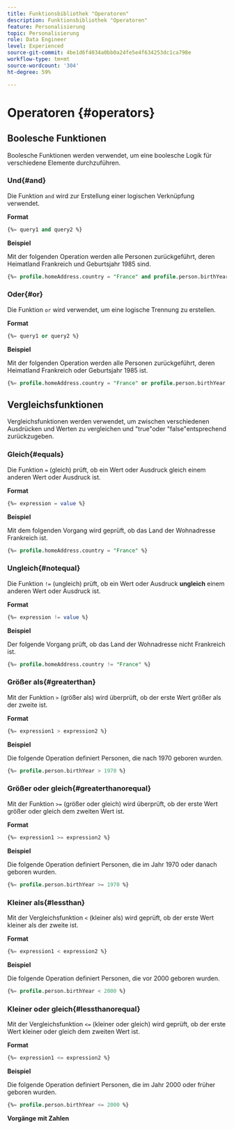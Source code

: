 ```yaml
---
title: Funktionsbibliothek "Operatoren"
description: Funktionsbibliothek "Operatoren"
feature: Personalisierung
topic: Personalisierung
role: Data Engineer
level: Experienced
source-git-commit: 4be1d6f4034a0bb0a24fe5e4f634253dc1ca798e
workflow-type: tm+mt
source-wordcount: '304'
ht-degree: 59%

---
```


# Operatoren {#operators}

## Boolesche Funktionen

Boolesche Funktionen werden verwendet, um eine boolesche Logik für verschiedene Elemente durchzuführen.

### Und{#and}

Die Funktion `and` wird zur Erstellung einer logischen Verknüpfung verwendet.

**Format**

```sql
{%= query1 and query2 %}
```

**Beispiel**

Mit der folgenden Operation werden alle Personen zurückgeführt, deren Heimatland Frankreich und Geburtsjahr 1985 sind.

```sql
{%= profile.homeAddress.country = "France" and profile.person.birthYear = 1985 %}
```

### Oder{#or}

Die Funktion `or` wird verwendet, um eine logische Trennung zu erstellen.

**Format**

```sql
{%= query1 or query2 %}
```

**Beispiel**

Mit der folgenden Operation werden alle Personen zurückgeführt, deren Heimatland Frankreich oder Geburtsjahr 1985 ist.

```sql
{%= profile.homeAddress.country = "France" or profile.person.birthYear = 1985 %}
```

<!--
## Not{#not}

The `not` (or `!`) function is used to create a logical negation.

**Format**

```sql
not ({QUERY})
!({QUERY})
```

**Example**

The following operation will return all people who do not have their home country as Canada.

```sql
not (homeAddress.countryISO = "CA")
```
-->





## Vergleichsfunktionen

Vergleichsfunktionen werden verwendet, um zwischen verschiedenen Ausdrücken und Werten zu vergleichen und &quot;true&quot;oder &quot;false&quot;entsprechend zurückzugeben.

### Gleich{#equals}

Die Funktion `=` (gleich) prüft, ob ein Wert oder Ausdruck gleich einem anderen Wert oder Ausdruck ist.

**Format**

```sql
{%= expression = value %}
```

**Beispiel**

Mit dem folgenden Vorgang wird geprüft, ob das Land der Wohnadresse Frankreich ist.

```sql
{%= profile.homeAddress.country = "France" %}
```

### Ungleich{#notequal}

Die Funktion `!=` (ungleich) prüft, ob ein Wert oder Ausdruck **ungleich** einem anderen Wert oder Ausdruck ist.

**Format**

```sql
{%= expression != value %}
```

**Beispiel**

Der folgende Vorgang prüft, ob das Land der Wohnadresse nicht Frankreich ist.

```sql
{%= profile.homeAddress.country != "France" %}
```

### Größer als{#greaterthan}

Mit der Funktion `>` (größer als) wird überprüft, ob der erste Wert größer als der zweite ist.

**Format**

```sql
{%= expression1 > expression2 %}
```

**Beispiel**

Die folgende Operation definiert Personen, die nach 1970 geboren wurden.

```sql
{%= profile.person.birthYear > 1970 %}
```

### Größer oder gleich{#greaterthanorequal}

Mit der Funktion `>=` (größer oder gleich) wird überprüft, ob der erste Wert größer oder gleich dem zweiten Wert ist.

**Format**

```sql
{%= expression1 >= expression2 %}
```

**Beispiel**

Die folgende Operation definiert Personen, die im Jahr 1970 oder danach geboren wurden.

```sql
{%= profile.person.birthYear >= 1970 %}
```

### Kleiner als{#lessthan}

Mit der Vergleichsfunktion `<` (kleiner als) wird geprüft, ob der erste Wert kleiner als der zweite ist.

**Format**

```sql
{%= expression1 < expression2 %}
```

**Beispiel**

Die folgende Operation definiert Personen, die vor 2000 geboren wurden.

```sql
{%= profile.person.birthYear < 2000 %}
```

### Kleiner oder gleich{#lessthanorequal}

Mit der Vergleichsfunktion `<=` (kleiner oder gleich) wird geprüft, ob der erste Wert kleiner oder gleich dem zweiten Wert ist.

**Format**

```sql
{%= expression1 <= expression2 %}
```

**Beispiel**

Die folgende Operation definiert Personen, die im Jahr 2000 oder früher geboren wurden.

```sql
{%= profile.person.birthYear <= 2000 %}
```

**Vorgänge mit Zahlen**


